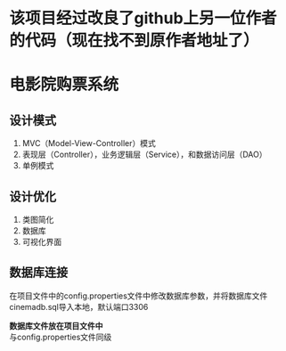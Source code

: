 # 该项目经过改良了github上另一位作者的代码（现在找不到原作者地址了）


# 电影院购票系统

## 设计模式

1. MVC（Model-View-Controller）模式
2. 表现层（Controller），业务逻辑层（Service），和数据访问层（DAO）
3. 单例模式

## 设计优化

1. 类图简化
2. 数据库
3. 可视化界面

## 数据库连接

在项目文件中的config.properties文件中修改数据库参数，并将数据库文件cinemadb.sql导入本地，默认端口3306

**数据库文件放在项目文件中**  
与config.properties文件同级



